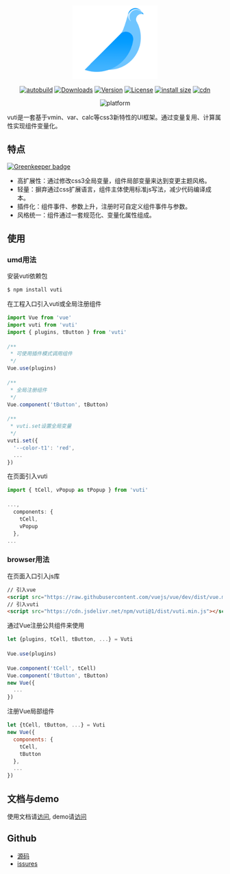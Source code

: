 <p align="center">
  <img width=200 src="./src/assets/logo.png">
</p>
<p align="center">
  <a href="https://travis-ci.org/Taoja/vuti"><img src="https://travis-ci.org/Taoja/vuti.svg?branch=master" alt="autobuild"></a>
  <a href="https://npmcharts.com/compare/vuti?minimal=true"><img src="https://img.shields.io/npm/dm/vuti.svg" alt="Downloads"></a>
  <a href="https://www.npmjs.com/package/vuti"><img src="https://img.shields.io/npm/v/vuti.svg" alt="Version"></a>
  <!-- <a href="https://github.com/taoja/vuti/releases"><img src="https://img.shields.io/github/release/taoja/vuti.svg" alt="Version"></a>
  <a href="https://github.com/taoja/vuti/issues"><img src="https://img.shields.io/github/issues/taoja/vuti.svg" alt="issues"></a> -->
  <a href="https://www.npmjs.com/package/vuti"><img src="https://img.shields.io/npm/l/vuti.svg" alt="License"></a>
  <a href="https://packagephobia.now.sh/result?p=vuti"><img src="https://packagephobia.now.sh/badge?p=vuti" alt="install size"></a>
  <a href="https://cdn.jsdelivr.net/npm/vuti@1/dist/vuti.min.js"><img src="https://data.jsdelivr.com/v1/package/npm/vuti/badge" alt="cdn"></a>
</p>
<p align="center">
  <img src="https://badgen.net/badge/platform/umd,browser/green?list=1" alt="platform">
</p>
vuti是一套基于vmin、var、calc等css3新特性的UI框架。通过变量复用、计算属性实现组件变量化。

## 特点

[![Greenkeeper badge](https://badges.greenkeeper.io/Taoja/vuti.svg)](https://greenkeeper.io/)

+ 高扩展性：通过修改css3全局变量，组件局部变量来达到变更主题风格。
+ 轻量：摒弃通过css扩展语言，组件主体使用标准js写法，减少代码编译成本。
+ 插件化：组件事件、参数上升，注册时可自定义组件事件与参数。
+ 风格统一：组件通过一套规范化、变量化属性组成。

## 使用

### umd用法

安装vuti依赖包
```bash
$ npm install vuti
```

在工程入口引入vuti或全局注册组件
```js
import Vue from 'vue'
import vuti from 'vuti'
import { plugins, tButton } from 'vuti'

/** 
 * 可使用插件模式调用组件
 */
Vue.use(plugins)

/** 
 * 全局注册组件
 */
Vue.component('tButton', tButton)

/** 
 * vuti.set设置全局变量
 */
vuti.set({
  '--color-t1': 'red',
  ...
})
```

在页面引入vuti

```js
import { tCell, vPopup as tPopup } from 'vuti'

...,
  components: {
    tCell,
    vPopup
  },
...
```

### browser用法

在页面入口引入js库
```html
// 引入vue
<script src="https://raw.githubusercontent.com/vuejs/vue/dev/dist/vue.min.js"></script>
// 引入vuti
<script src="https://cdn.jsdelivr.net/npm/vuti@1/dist/vuti.min.js"></script>
```

通过Vue注册公共组件来使用

```js
let {plugins, tCell, tButton, ...} = Vuti

Vue.use(plugins)

Vue.component('tCell', tCell)
Vue.component('tButton', tButton)
new Vue({
  ...
})
```
注册Vue局部组件

```js
let {tCell, tButton, ...} = Vuti
new Vue({
  components: {
    tCell,
    tButton
  },
  ...
})
```

## 文档与demo
使用文档请[访问](https://taoja.github.io/vuti), demo请[访问](https://taoja.github.io/vuti)

## Github
+ [源码](https://github.com/Taoja/vuti)
+ [issures](https://github.com/Taoja/vuti/issures)

